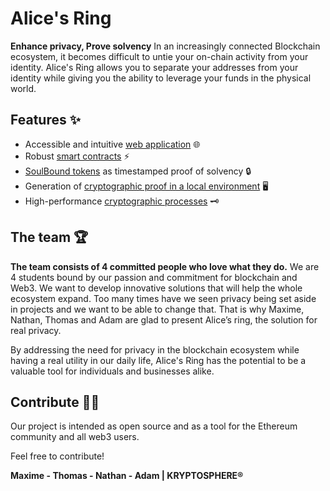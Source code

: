 # **Alice's Ring**

**Enhance privacy, Prove solvency**
In an increasingly connected Blockchain ecosystem, it becomes difficult to untie your on-chain activity from your identity. Alice's Ring allows you to separate your addresses from your identity while giving you the ability to leverage your funds in the physical world.

## **Features** ✨

- Accessible and intuitive [web application](https://github.com/KS-ETHDenver2023/Web_App-Alice_Ring) 🌐
- Robust [smart contracts](https://github.com/KS-ETHDenver2023/Alice-ring-SoulBound-Token) ⚡
- [SoulBound tokens](https://github.com/KS-ETHDenver2023/Alice-ring-SoulBound-Token) as timestamped proof of solvency 🔒
- Generation of [cryptographic proof in a local environment](https://github.com/KS-ETHDenver2023/ring_signature) 🖥️
- High-performance [cryptographic processes](https://github.com/KS-ETHDenver2023/AOS-Ring) 🗝️


## **The team** 🏆

**The team consists of 4 committed people who love what they do.** 
We are 4 students bound by our passion and commitment for blockchain and Web3. We want to develop innovative solutions that will help the whole ecosystem expand. Too many times have we seen privacy being set aside in projects and we want to be able to change that. That is why Maxime, Nathan, Thomas and Adam are glad to present Alice’s ring, the solution for real privacy.

By addressing the need for privacy in the blockchain ecosystem while having a real utility in our daily life, Alice's Ring has the potential to be a valuable tool for individuals and businesses alike.


## **Contribute** 👨‍💻

Our project is intended as open source and as a tool for the Ethereum community and all web3 users.

Feel free to contribute!

**Maxime - Thomas - Nathan - Adam | KRYPTOSPHERE®**
